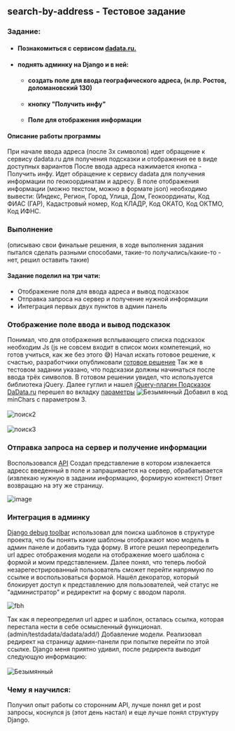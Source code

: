 ## search-by-address - Тестовое задание 
### Задание:
- #### Познакомиться с сервисом [dadata.ru.](https://dadata.ru/api/)
- #### поднять админку на Django и в ней:
  - #### создать поле для ввода географического адреса, (н.пр. Ростов, доломановский 130)
  - #### кнопку "Получить инфу" 
  - #### Поле для отображения информации
 #### Описание работы программы
При начале ввода адреса (после 3х символов) идет обращение к сервису dadata.ru для получения подсказки и отображения ее в виде доступных вариантов
После ввода адреса нажимается кнопка - Получить инфу. Идет обращение к сервису dadata для получения информации по геокоординатам и адресу.
В поле отображения информации (можно текстом, можно в формате json) необходимо вывести: (Индекс, Регион, Город, Улица, Дом, Геокоординаты, Код ФИАС (ГАР),
Кадастровый номер, Код КЛАДР, Код ОКАТО, Код ОКТМО, Код ИФНС.

### Выполнение
(описываю свои финальые решения, в ходе выполнения задания пытался сделать разными способами, такие-то получались/какие-то - нет, решил оставить такие)
#### Задание поделил на три чати:
- Отображение поля для ввода адреса и вывод подсказок
- Отправка запроса на сервер и получение нужной информации
- Интеграция первых двух пунктов в админ панель

### Отображение поле ввода и вывод подсказок
Понимал, что для отображения всплывающего списка подсказок необходим Js (js не совсем входит в список моих компетенций, но готов учиться, как же без этого :sweat_smile:)
Начал искать готовое решение, к счастью, разработчики опубликовали [готовое решение](https://dadata.ru/suggestions/usage/address/)
Так же в тестовом задании указано, что подсказки должны начинаться после ввода трёх символов. В готовом решении увидел, что используется библиотека jQuery. Далее гуглил
и нашел [jQuery-плагин Подсказок DaData.ru](https://github.com/hflabs/suggestions-jquery) перешел во вкладку [параметры](https://confluence.hflabs.ru/pages/viewpage.action?pageId=207454318)
![Безымянный](https://user-images.githubusercontent.com/108910572/212616285-4f258f8e-7d64-4e65-8afc-fe2274822b83.png)
Добавил в код minChars с параметром 3.
<br>
<br>
![поиск2](https://user-images.githubusercontent.com/108910572/213111161-1425f8ec-ad3b-46b8-882e-e04c33d82cd4.png)
<br>
<br>
![поиск3](https://user-images.githubusercontent.com/108910572/213111589-4fa028e0-cc59-4d0c-a290-3ec7f4d9a400.png)



### Отправка запроса на сервер и получение информации
Воспользовался [API](https://dadata.ru/api/clean/address/) Создал представление в котором извлекается адресс введенный в поле и запрашивается на сервер, обрабатывается
(извлекаю нужную в задании информацию, формирую контекст) Ответ возвращаю на эту же страницу.
<br>

![image](https://user-images.githubusercontent.com/108910572/213112965-62173489-7a1f-4269-8f8b-f6e1f37c1b58.png)


### Интеграция в админку
[Django debug toolbar](https://django-debug-toolbar.readthedocs.io/en/latest/) использовал для поиска шаблонов в структуре проекта, что бы понять какие шаблоны
отображают мою модель в админ панеле и добавить туда форму. В итоге решил переопределить url адрес отображения модели на отображение моего шаблона с формой
и моим представлением. 
Далее понял, что теперь любой незарегестрированный пользователь сможет перейти напрямую по ссылке и воспользоваться формой. Нашёл декоратор, который блокирует доступ
к представлению для пользователей, чей статус не "администратор" и редиректит на форму с вводом пароля.

![fbh](https://user-images.githubusercontent.com/108910572/213114883-c9934736-8ebe-4484-b3ad-41c4c06d8fff.png)


Так как я переопределил url адрес и шаблон, осталась ссылка, которая перестала нести в себе осмысленный функционал. (admin/testdadata/dadata/add/) Добавление модели.
Реализовал редирект на страницу админ-панели при попытке перейти по этой ссылке. Django меня приятно удивил, после редиректа выводит следующую информацию:
<br>
<br>
![Безымянный](https://user-images.githubusercontent.com/108910572/212621161-78df2afe-70a9-4470-97a7-76dec3f25524.png)

### Чему я научился:
Получил опыт работы со сторонним API, лучше понял get и post запросы, коснулся js (этот день настал) и еще лучше понял структуру Django.



